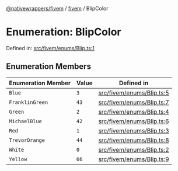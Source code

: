 [@nativewrappers/fivem](../../README.md) / [fivem](../README.md) / BlipColor

# Enumeration: BlipColor

Defined in: [src/fivem/enums/Blip.ts:1](https://github.com/nativewrappers/fivem/blob/b9a4f02a0f902a29cccc3c350b3c8379abeb4a1b/src/fivem/enums/Blip.ts#L1)

## Enumeration Members

| Enumeration Member | Value | Defined in |
| ------ | ------ | ------ |
| <a id="blue"></a> `Blue` | `3` | [src/fivem/enums/Blip.ts:5](https://github.com/nativewrappers/fivem/blob/b9a4f02a0f902a29cccc3c350b3c8379abeb4a1b/src/fivem/enums/Blip.ts#L5) |
| <a id="franklingreen"></a> `FranklinGreen` | `43` | [src/fivem/enums/Blip.ts:7](https://github.com/nativewrappers/fivem/blob/b9a4f02a0f902a29cccc3c350b3c8379abeb4a1b/src/fivem/enums/Blip.ts#L7) |
| <a id="green"></a> `Green` | `2` | [src/fivem/enums/Blip.ts:4](https://github.com/nativewrappers/fivem/blob/b9a4f02a0f902a29cccc3c350b3c8379abeb4a1b/src/fivem/enums/Blip.ts#L4) |
| <a id="michaelblue"></a> `MichaelBlue` | `42` | [src/fivem/enums/Blip.ts:6](https://github.com/nativewrappers/fivem/blob/b9a4f02a0f902a29cccc3c350b3c8379abeb4a1b/src/fivem/enums/Blip.ts#L6) |
| <a id="red"></a> `Red` | `1` | [src/fivem/enums/Blip.ts:3](https://github.com/nativewrappers/fivem/blob/b9a4f02a0f902a29cccc3c350b3c8379abeb4a1b/src/fivem/enums/Blip.ts#L3) |
| <a id="trevororange"></a> `TrevorOrange` | `44` | [src/fivem/enums/Blip.ts:8](https://github.com/nativewrappers/fivem/blob/b9a4f02a0f902a29cccc3c350b3c8379abeb4a1b/src/fivem/enums/Blip.ts#L8) |
| <a id="white"></a> `White` | `0` | [src/fivem/enums/Blip.ts:2](https://github.com/nativewrappers/fivem/blob/b9a4f02a0f902a29cccc3c350b3c8379abeb4a1b/src/fivem/enums/Blip.ts#L2) |
| <a id="yellow"></a> `Yellow` | `66` | [src/fivem/enums/Blip.ts:9](https://github.com/nativewrappers/fivem/blob/b9a4f02a0f902a29cccc3c350b3c8379abeb4a1b/src/fivem/enums/Blip.ts#L9) |
